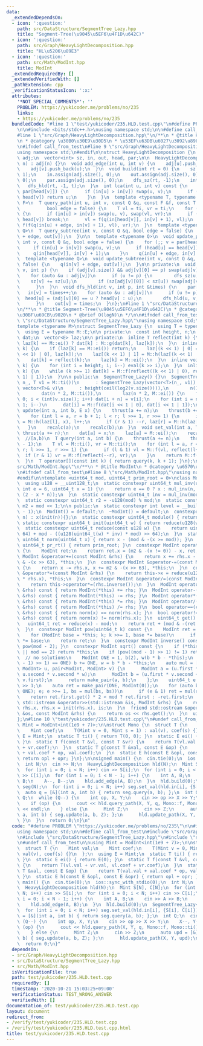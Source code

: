 ```yaml
---
data:
  _extendedDependsOn:
  - icon: ':question:'
    path: src/DataStructure/SegmentTree_Lazy.hpp
    title: "Segment-Tree(\u9045\u5EF6\u4F1D\u642C)"
  - icon: ':question:'
    path: src/Graph/HeavyLightDecomposition.hpp
    title: "HL\u5206\u89E3"
  - icon: ':question:'
    path: src/Math/ModInt.hpp
    title: ModInt
  _extendedRequiredBy: []
  _extendedVerifiedWith: []
  _pathExtension: cpp
  _verificationStatusIcon: ':x:'
  attributes:
    '*NOT_SPECIAL_COMMENTS*': ''
    PROBLEM: https://yukicoder.me/problems/no/235
    links:
    - https://yukicoder.me/problems/no/235
  bundledCode: "#line 1 \"test/yukicoder/235.HLD.test.cpp\"\n#define PROBLEM \"https://yukicoder.me/problems/no/235\"\
    \n\n#include <bits/stdc++.h>\nusing namespace std;\n\n#define call_from_test\n\
    #line 1 \"src/Graph/HeavyLightDecomposition.hpp\"\n/**\n * @title HL\u5206\u89E3\
    \n * @category \u30B0\u30E9\u30D5\n * \u53EF\u63DB\u6027\u3092\u8981\u6C42\n */\n\
    \n#ifndef call_from_test\n#line 9 \"src/Graph/HeavyLightDecomposition.hpp\"\n\
    using namespace std;\n#endif\n\nstruct HeavyLightDecomposition {\n  vector<vector<int>>\
    \ adj;\n  vector<int> sz, in, out, head, par;\n\n  HeavyLightDecomposition(int\
    \ n) : adj(n) {}\n  void add_edge(int u, int v) {\n    adj[u].push_back(v);\n\
    \    adj[v].push_back(u);\n  }\n  void build(int rt = 0) {\n    sz.assign(adj.size(),\
    \ 1);\n    in.assign(adj.size(), 0);\n    out.assign(adj.size(), 0);\n    head.assign(adj.size(),\
    \ 0);\n    par.assign(adj.size(), 0);\n    dfs_sz(rt, -1);\n    int t = 0;\n \
    \   dfs_hld(rt, -1, t);\n  }\n  int lca(int u, int v) const {\n    for (;; v =\
    \ par[head[v]]) {\n      if (in[u] > in[v]) swap(u, v);\n      if (head[u] ==\
    \ head[v]) return u;\n    }\n  }\n  template <typename T, typename Q, typename\
    \ F>\n  T query_path(int u, int v, const Q &q, const F &f, const T ti,\n     \
    \          bool edge = false) {\n    T vl = ti, vr = ti;\n    for (;; v = par[head[v]])\
    \ {\n      if (in[u] > in[v]) swap(u, v), swap(vl, vr);\n      if (head[u] ==\
    \ head[v]) break;\n      vl = f(q(in[head[v]], in[v] + 1), vl);\n    }\n    return\
    \ f(f(q(in[u] + edge, in[v] + 1), vl), vr);\n  }\n  template <typename T, typename\
    \ Q>\n  T query_subtree(int v, const Q &q, bool edge = false) {\n    return q(in[v]\
    \ + edge, out[v]);\n  }\n\n  template <typename Q>\n  void update_path(int u,\
    \ int v, const Q &q, bool edge = false) {\n    for (;; v = par[head[v]]) {\n \
    \     if (in[u] > in[v]) swap(u, v);\n      if (head[u] == head[v]) break;\n \
    \     q(in[head[v]], in[v] + 1);\n    }\n    q(in[u] + edge, in[v] + 1);\n  }\n\
    \  template <typename Q>\n  void update_subtree(int v, const Q &q, bool edge =\
    \ false) {\n    q(in[v] + edge, out[v]);\n  }\n\n private:\n  void dfs_sz(int\
    \ v, int p) {\n    if (adj[v].size() && adj[v][0] == p) swap(adj[v][0], adj[v].back());\n\
    \    for (auto &u : adj[v])\n      if (u != p) {\n        dfs_sz(u, v);\n    \
    \    sz[v] += sz[u];\n        if (sz[adj[v][0]] < sz[u]) swap(adj[v][0], u);\n\
    \      }\n  }\n  void dfs_hld(int v, int p, int &times) {\n    par[v] = p;\n \
    \   in[v] = times++;\n    for (auto &u : adj[v])\n      if (u != p) {\n      \
    \  head[u] = (adj[v][0] == u ? head[v] : u);\n        dfs_hld(u, v, times);\n\
    \      }\n    out[v] = times;\n  }\n};\n#line 1 \"src/DataStructure/SegmentTree_Lazy.hpp\"\
    \n/**\n * @title Segment-Tree(\u9045\u5EF6\u4F1D\u642C)\n * @category \u30C7\u30FC\
    \u30BF\u69CB\u9020\n * @brief O(logN)\n */\n\n#ifndef call_from_test\n#line 9\
    \ \"src/DataStructure/SegmentTree_Lazy.hpp\"\nusing namespace std;\n#endif\n\n\
    template <typename M>\nstruct SegmentTree_Lazy {\n  using T = typename M::T;\n\
    \  using E = typename M::E;\n\n private:\n  const int height, n;\n  vector<T>\
    \ dat;\n  vector<E> laz;\n\n private:\n  inline T reflect(int k) {\n    return\
    \ laz[k] == M::ei() ? dat[k] : M::g(dat[k], laz[k]);\n  }\n  inline void eval(int\
    \ k) {\n    if (laz[k] == M::ei()) return;\n    laz[(k << 1) | 0] = M::h(laz[(k\
    \ << 1) | 0], laz[k]);\n    laz[(k << 1) | 1] = M::h(laz[(k << 1) | 1], laz[k]);\n\
    \    dat[k] = reflect(k);\n    laz[k] = M::ei();\n  }\n  inline void thrust(int\
    \ k) {\n    for (int i = height; i; i--) eval(k >> i);\n  }\n  inline void recalc(int\
    \ k) {\n    while (k >>= 1) dat[k] = M::f(reflect((k << 1) | 0), reflect((k <<\
    \ 1) | 1));\n  }\n\n public:\n  SegmentTree_Lazy() {}\n  SegmentTree_Lazy(int\
    \ n_, T v1 = M::ti())\n      : SegmentTree_Lazy(vector<T>(n_, v1)) {}\n  SegmentTree_Lazy(const\
    \ vector<T>& v)\n      : height(ceil(log2(v.size()))),\n        n(1 << height),\n\
    \        dat(n * 2, M::ti()),\n        laz(n * 2, M::ei()) {\n    for (int i =\
    \ 0; i < (int)v.size(); i++) dat[i + n] = v[i];\n    for (int i = n - 1; i >=\
    \ 1; i--)\n      dat[i] = M::f(dat[i << 1 | 0], dat[i << 1 | 1]);\n  }\n  void\
    \ update(int a, int b, E x) {\n    thrust(a += n);\n    thrust(b += n - 1);\n\
    \    for (int l = a, r = b + 1; l < r; l >>= 1, r >>= 1) {\n      if (l & 1) laz[l]\
    \ = M::h(laz[l], x), l++;\n      if (r & 1) --r, laz[r] = M::h(laz[r], x);\n \
    \   }\n    recalc(a);\n    recalc(b);\n  }\n  void set_val(int a, T x) {\n   \
    \ thrust(a += n);\n    dat[a] = x;\n    laz[a] = M::ei();\n    recalc(a);\n  }\n\
    \  //[a,b)\n  T query(int a, int b) {\n    thrust(a += n);\n    thrust(b += n\
    \ - 1);\n    T vl = M::ti(), vr = M::ti();\n    for (int l = a, r = b + 1; l <\
    \ r; l >>= 1, r >>= 1) {\n      if (l & 1) vl = M::f(vl, reflect(l++));\n    \
    \  if (r & 1) vr = M::f(reflect(--r), vr);\n    }\n    return M::f(vl, vr);\n\
    \  }\n  T operator[](const int k) { return query(k, k + 1); }\n};\n#line 1 \"\
    src/Math/ModInt.hpp\"\n/**\n * @title ModInt\n * @category \u6570\u5B66\n */\n\
    \n#ifndef call_from_test\n#line 8 \"src/Math/ModInt.hpp\"\nusing namespace std;\n\
    #endif\n\ntemplate <uint64_t mod, uint64_t prim_root = 0>\nclass ModInt {\n private:\n\
    \  using u128 = __uint128_t;\n  static constexpr uint64_t mul_inv(uint64_t n,\
    \ int e = 6, uint64_t x = 1) {\n    return e == 0 ? x : mul_inv(n, e - 1, x *\
    \ (2 - x * n));\n  }\n  static constexpr uint64_t inv = mul_inv(mod, 6, 1);\n\
    \  static constexpr uint64_t r2 = -u128(mod) % mod;\n  static constexpr uint64_t\
    \ m2 = mod << 1;\n\n public:\n  static constexpr int level = __builtin_ctzll(mod\
    \ - 1);\n  ModInt() = default;\n  ~ModInt() = default;\n  constexpr ModInt(uint64_t\
    \ n) : x(init(n)){};\n  static constexpr uint64_t modulo() { return mod; }\n \
    \ static constexpr uint64_t init(uint64_t w) { return reduce(u128(w) * r2); }\n\
    \  static constexpr uint64_t reduce(const u128 w) {\n    return uint64_t(w >>\
    \ 64) + mod - ((u128(uint64_t(w) * inv) * mod) >> 64);\n  }\n  static constexpr\
    \ uint64_t norm(uint64_t x) { return x - (mod & -(x >= mod)); }\n  static constexpr\
    \ uint64_t pr_rt() { return prim_root; }\n  constexpr ModInt operator-() const\
    \ {\n    ModInt ret;\n    return ret.x = (m2 & -(x != 0)) - x, ret;\n  }\n  constexpr\
    \ ModInt &operator+=(const ModInt &rhs) {\n    return x += rhs.x - m2, x += m2\
    \ & -(x >> 63), *this;\n  }\n  constexpr ModInt &operator-=(const ModInt &rhs)\
    \ {\n    return x -= rhs.x, x += m2 & -(x >> 63), *this;\n  }\n  constexpr ModInt\
    \ &operator*=(const ModInt &rhs) {\n    return this->x = reduce(u128(this->x)\
    \ * rhs.x), *this;\n  }\n  constexpr ModInt &operator/=(const ModInt &rhs) {\n\
    \    return this->operator*=(rhs.inverse());\n  }\n  ModInt operator+(const ModInt\
    \ &rhs) const { return ModInt(*this) += rhs; }\n  ModInt operator-(const ModInt\
    \ &rhs) const { return ModInt(*this) -= rhs; }\n  ModInt operator*(const ModInt\
    \ &rhs) const { return ModInt(*this) *= rhs; }\n  ModInt operator/(const ModInt\
    \ &rhs) const { return ModInt(*this) /= rhs; }\n  bool operator==(const ModInt\
    \ &rhs) const { return norm(x) == norm(rhs.x); }\n  bool operator!=(const ModInt\
    \ &rhs) const { return norm(x) != norm(rhs.x); }\n  uint64_t get() const {\n \
    \   uint64_t ret = reduce(x) - mod;\n    return ret + (mod & -(ret >> 63));\n\
    \  }\n  constexpr ModInt pow(uint64_t k) const {\n    ModInt ret = ModInt(1);\n\
    \    for (ModInt base = *this; k; k >>= 1, base *= base)\n      if (k & 1) ret\
    \ *= base;\n    return ret;\n  }\n  constexpr ModInt inverse() const { return\
    \ pow(mod - 2); }\n  constexpr ModInt sqrt() const {\n    if (*this == ModInt(0)\
    \ || mod == 2) return *this;\n    if (pow((mod - 1) >> 1) != 1) return ModInt(0);\
    \  // no solutions\n    ModInt ONE = 1, b(2), w(b * b - *this);\n    while (w.pow((mod\
    \ - 1) >> 1) == ONE) b += ONE, w = b * b - *this;\n    auto mul = [&](pair<ModInt,\
    \ ModInt> u, pair<ModInt, ModInt> v) {\n      ModInt a = (u.first * v.first +\
    \ u.second * v.second * w);\n      ModInt b = (u.first * v.second + u.second *\
    \ v.first);\n      return make_pair(a, b);\n    };\n    uint64_t e = (mod + 1)\
    \ >> 1;\n    auto ret = make_pair(ONE, ModInt(0));\n    for (auto bs = make_pair(b,\
    \ ONE); e; e >>= 1, bs = mul(bs, bs))\n      if (e & 1) ret = mul(ret, bs);\n\
    \    return ret.first.get() * 2 < mod ? ret.first : -ret.first;\n  }\n  friend\
    \ std::istream &operator>>(std::istream &is, ModInt &rhs) {\n    return is >>\
    \ rhs.x, rhs.x = init(rhs.x), is;\n  }\n  friend std::ostream &operator<<(std::ostream\
    \ &os, const ModInt &rhs) {\n    return os << rhs.get();\n  }\n  uint64_t x;\n\
    };\n#line 10 \"test/yukicoder/235.HLD.test.cpp\"\n#undef call_from_test\n\nusing\
    \ Mint = ModInt<int(1e9 + 7)>;\n\nstruct Mono {\n  struct T {\n    Mint val;\n\
    \    Mint coef;\n    T(Mint v = 0, Mint s = 1) : val(v), coef(s) {}\n  };\n  using\
    \ E = Mint;\n  static T ti() { return T(0, 0); }\n  static E ei() { return E(0);\
    \ }\n  static T f(const T &vl, const T &vr) {\n    return T(vl.val + vr.val, vl.coef\
    \ + vr.coef);\n  }\n  static T g(const T &val, const E &op) {\n    return T(val.val\
    \ + val.coef * op, val.coef);\n  }\n  static E h(const E &opl, const E &opr) {\
    \ return opl + opr; }\n};\n\nsigned main() {\n  cin.tie(0);\n  ios::sync_with_stdio(0);\n\
    \  int N;\n  cin >> N;\n  HeavyLightDecomposition hld(N);\n  Mint S[N], C[N];\n\
    \  for (int i = 0; i < N; i++) cin >> S[i];\n  for (int i = 0; i < N; i++) cin\
    \ >> C[i];\n  for (int i = 0; i < N - 1; i++) {\n    int A, B;\n    cin >> A >>\
    \ B;\n    A--, B--;\n    hld.add_edge(A, B);\n  }\n  hld.build(0);\n  SegmentTree_Lazy<Mono>\
    \ seg(N);\n  for (int i = 0; i < N; i++) seg.set_val(hld.in[i], {S[i], C[i]});\n\
    \  auto q = [&](int a, int b) { return seg.query(a, b); };\n  int Q;\n  cin >>\
    \ Q;\n  while (Q--) {\n    int op, X, Y;\n    cin >> op >> X >> Y;\n    X--, Y--;\n\
    \    if (op) {\n      cout << hld.query_path(X, Y, q, Mono::f, Mono::ti()).val\
    \ << endl;\n    } else {\n      Mint Z;\n      cin >> Z;\n      auto upd = [&](int\
    \ a, int b) { seg.update(a, b, Z); };\n      hld.update_path(X, Y, upd);\n   \
    \ }\n  }\n  return 0;\n}\n"
  code: "#define PROBLEM \"https://yukicoder.me/problems/no/235\"\n\n#include <bits/stdc++.h>\n\
    using namespace std;\n\n#define call_from_test\n#include \"src/Graph/HeavyLightDecomposition.hpp\"\
    \n#include \"src/DataStructure/SegmentTree_Lazy.hpp\"\n#include \"src/Math/ModInt.hpp\"\
    \n#undef call_from_test\n\nusing Mint = ModInt<int(1e9 + 7)>;\n\nstruct Mono {\n\
    \  struct T {\n    Mint val;\n    Mint coef;\n    T(Mint v = 0, Mint s = 1) :\
    \ val(v), coef(s) {}\n  };\n  using E = Mint;\n  static T ti() { return T(0, 0);\
    \ }\n  static E ei() { return E(0); }\n  static T f(const T &vl, const T &vr)\
    \ {\n    return T(vl.val + vr.val, vl.coef + vr.coef);\n  }\n  static T g(const\
    \ T &val, const E &op) {\n    return T(val.val + val.coef * op, val.coef);\n \
    \ }\n  static E h(const E &opl, const E &opr) { return opl + opr; }\n};\n\nsigned\
    \ main() {\n  cin.tie(0);\n  ios::sync_with_stdio(0);\n  int N;\n  cin >> N;\n\
    \  HeavyLightDecomposition hld(N);\n  Mint S[N], C[N];\n  for (int i = 0; i <\
    \ N; i++) cin >> S[i];\n  for (int i = 0; i < N; i++) cin >> C[i];\n  for (int\
    \ i = 0; i < N - 1; i++) {\n    int A, B;\n    cin >> A >> B;\n    A--, B--;\n\
    \    hld.add_edge(A, B);\n  }\n  hld.build(0);\n  SegmentTree_Lazy<Mono> seg(N);\n\
    \  for (int i = 0; i < N; i++) seg.set_val(hld.in[i], {S[i], C[i]});\n  auto q\
    \ = [&](int a, int b) { return seg.query(a, b); };\n  int Q;\n  cin >> Q;\n  while\
    \ (Q--) {\n    int op, X, Y;\n    cin >> op >> X >> Y;\n    X--, Y--;\n    if\
    \ (op) {\n      cout << hld.query_path(X, Y, q, Mono::f, Mono::ti()).val << endl;\n\
    \    } else {\n      Mint Z;\n      cin >> Z;\n      auto upd = [&](int a, int\
    \ b) { seg.update(a, b, Z); };\n      hld.update_path(X, Y, upd);\n    }\n  }\n\
    \  return 0;\n}"
  dependsOn:
  - src/Graph/HeavyLightDecomposition.hpp
  - src/DataStructure/SegmentTree_Lazy.hpp
  - src/Math/ModInt.hpp
  isVerificationFile: true
  path: test/yukicoder/235.HLD.test.cpp
  requiredBy: []
  timestamp: '2020-10-21 15:03:25+09:00'
  verificationStatus: TEST_WRONG_ANSWER
  verifiedWith: []
documentation_of: test/yukicoder/235.HLD.test.cpp
layout: document
redirect_from:
- /verify/test/yukicoder/235.HLD.test.cpp
- /verify/test/yukicoder/235.HLD.test.cpp.html
title: test/yukicoder/235.HLD.test.cpp
---
```

